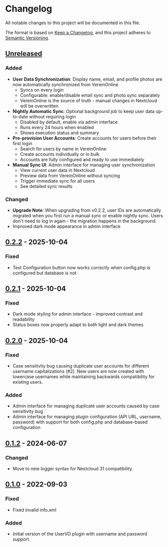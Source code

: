 # Changelog

All notable changes to this project will be documented in this file.

The format is based on [Keep a Changelog](https://keepachangelog.com/en/1.0.0/),
and this project adheres to [Semantic Versioning](https://semver.org/spec/v2.0.0.html).

## [Unreleased]

### Added
- **User Data Synchronization**: Display name, email, and profile photos are now automatically synchronized from VereinOnline
  - Syncs on every login
  - Configurable: enable/disable email sync and photo sync separately
  - VereinOnline is the source of truth - manual changes in Nextcloud will be overwritten
- **Nightly Automatic Sync**: Optional background job to keep user data up-to-date without requiring login
  - Disabled by default, enable via admin interface
  - Runs every 24 hours when enabled
  - Shows execution status and summary
- **Pre-provision User Accounts**: Create accounts for users before their first login
  - Search for users by name in VereinOnline
  - Create accounts individually or in bulk
  - Accounts are fully configured and ready to use immediately
- **Manual Sync UI**: Admin interface for managing user synchronization
  - View current user data in Nextcloud
  - Preview data from VereinOnline without syncing
  - Trigger immediate sync for all users
  - See detailed sync results

### Changed
- **Upgrade Note**: When upgrading from v0.2.2, user IDs are automatically migrated when you first run a manual sync or enable nightly sync. Users don't need to log in again - the migration happens in the background.
- Improved dark mode appearance in admin interface

## [0.2.2] - 2025-10-04

### Fixed
- Test Configuration button now works correctly when config.php is configured but database is not

## [0.2.1] - 2025-10-04

### Fixed
- Dark mode styling for admin interface - improved contrast and readability
- Status boxes now properly adapt to both light and dark themes

## [0.2.0] - 2025-10-04

### Fixed
- Case sensitivity bug causing duplicate user accounts for different username
  capitalizations (#2). New users are now created with lowercase usernames while
  maintaining backwards compatibility for existing users.

### Added
- Admin interface for managing duplicate user accounts caused by case sensitivity bug
- Admin interface for managing plugin configuration (API URL, username, password)
  with support for both config.php and database-based configuration

## [0.1.2] - 2024-06-07

### Changed
- Move to new logger syntax for Nextcloud 31 compatibility.

## [0.1.0] - 2022-09-03

### Fixed
- Fixed invalid info.xml

### Added
- Initial version of the UserVO plugin with username and password support.

[unreleased]: https://github.com/NikolausDemmel/user_vo/compare/v0.2.2...HEAD
[0.2.2]: https://github.com/NikolausDemmel/user_vo/compare/v0.2.1...v0.2.2
[0.2.1]: https://github.com/NikolausDemmel/user_vo/compare/v0.2.0...v0.2.1
[0.2.0]: https://github.com/NikolausDemmel/user_vo/compare/v0.1.2...v0.2.0
[0.1.2]: https://github.com/NikolausDemmel/user_vo/compare/v0.1.0...v0.1.2
[0.1.0]: https://github.com/NikolausDemmel/user_vo/releases/tag/v0.1.0
